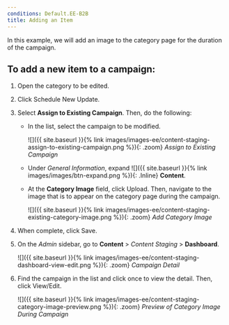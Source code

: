 ```yaml
---
conditions: Default.EE-B2B
title: Adding an Item
---
```


In this example, we will add an image to the category page for the duration of the campaign.

## To add a new item to a campaign:

1. Open the category to be edited.

1. Click <span class="btn">Schedule New Update</span>.

1. Select **Assign to Existing Campaign**. Then, do the following:

    - In the list, select the campaign to be modified.

        ![]({{ site.baseurl }}{% link images/images-ee/content-staging-assign-to-existing-campaign.png %}){: .zoom}
        _Assign to Existing Campaign_

    - Under _General Information_, expand ![]({{ site.baseurl }}{% link images/images/btn-expand.png %}){: .Inline} **Content**.

    - At the **Category Image** field, click <span class="btn">Upload</span>. Then, navigate to the image that is to appear on the category page during the campaign.

        ![]({{ site.baseurl }}{% link images/images-ee/content-staging-existing-category-image.png %}){: .zoom}
        _Add Category Image_

1. When complete, click <span class="btn">Save</span>.

1. On the _Admin_ sidebar, go to  **Content** > _Content Staging_ > **Dashboard**.

    ![]({{ site.baseurl }}{% link images/images-ee/content-staging-dashboard-view-edit.png %}){: .zoom}
    _Campaign Detail_

1. Find the campaign in the list and click once to view the detail. Then, click <span class="btn">View/Edit</span>.

    ![]({{ site.baseurl }}{% link images/images-ee/content-staging-category-image-preview.png %}){: .zoom}
    _Preview of Category Image During Campaign_
